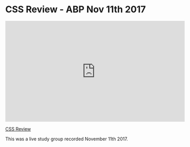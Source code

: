 # CSS Review - ABP Nov 11th 2017

<iframe width="560" height="315" src="https://www.youtube.com/embed/d9XFeBWTOIQ?rel=0&modestbranding=1" frameborder="0" allowfullscreen></iframe><p><a href="https://www.youtube.com/watch?v=d9XFeBWTOIQ">CSS Review</a></p>

This was a live study group recorded November 11th 2017.
